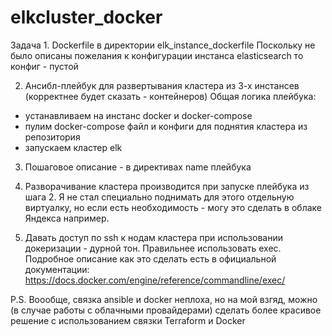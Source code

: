 # elkcluster_docker
Задача 1.
Dockerfile в директории elk_instance_dockerfile
Поскольку не было описаны пожелания к конфигурации инстанса elasticsearch то конфиг - пустой 

2. Ансибл-плейбук для развертывания кластера из 3-х инстансев (корректнее будет сказать - контейнеров)
Общая логика плейбука:
- устанавливаем на инстанс docker и docker-compose
- пулим docker-compose файл и конфиги для поднятия кластера из репозитория
- запускаем кластер elk

3. Пошаговое описание - в директивах name плейбука

4. Разворачивание кластера производится при запуске плейбука из шага 2. Я не стал специально поднимать для этого отдельную виртуалку, но если есть необходимость - могу это сделать в облаке Яндекса например.

5. Давать доступ по ssh к нодам кластера при использовании докеризации - дурной тон. Правильнее использовать exec. Подробное описание как это сделать есть в официальной документации:
https://docs.docker.com/engine/reference/commandline/exec/

P.S. Воообще, связка ansible и docker неплоха, но на мой взгяд, можно (в случае работы с облачными провайдерами) сделать более красивое решение с использованием связки Terraform и Docker




